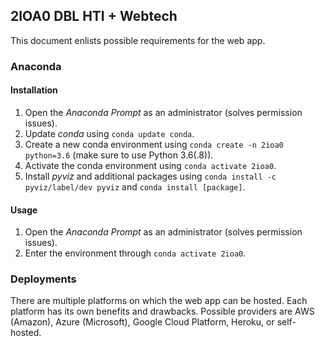 ## 2IOA0 DBL HTI + Webtech
This document enlists possible requirements for the web app.

### Anaconda
#### Installation
1. Open the _Anaconda Prompt_ as an administrator (solves permission issues).
2. Update _conda_ using ```conda update conda```.
3. Create a new conda environment using ```conda create -n 2ioa0 python=3.6``` (make sure to use Python 3.6(.8)).
4. Activate the conda environment using ```conda activate 2ioa0```.
5. Install _pyviz_ and additional packages using ```conda install -c pyviz/label/dev pyviz``` and ```conda install [package]```.

#### Usage
1. Open the _Anaconda Prompt_ as an administrator (solves permission issues).
2. Enter the environment through ```conda activate 2ioa0```.

### Deployments
There are multiple platforms on which the web app can be hosted. Each platform has its own benefits and drawbacks. Possible providers are AWS (Amazon), Azure (Microsoft), Google Cloud Platform, Heroku, or self-hosted.
